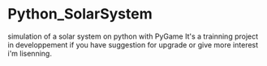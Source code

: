 # Python_SolarSystem
simulation of a solar system on python with PyGame
It's a trainning project in developpement if you have suggestion for upgrade or give more interest i'm lisenning. 
